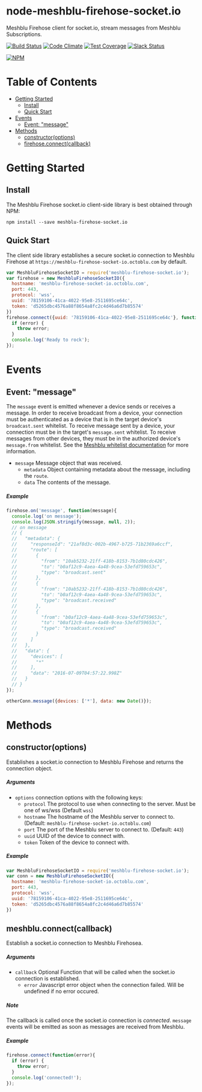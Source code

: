 # node-meshblu-firehose-socket.io
Meshblu Firehose client for socket.io, stream messages from Meshblu Subscriptions.

[![Build Status](https://travis-ci.org/octoblu/node-meshblu-firehose-socket.io.svg?branch=master)](https://travis-ci.org/octoblu/node-meshblu-firehose-socket.io)
[![Code Climate](https://codeclimate.com/github/octoblu/node-meshblu-firehose-socket.io/badges/gpa.svg)](https://codeclimate.com/github/octoblu/node-meshblu-firehose-socket.io)
[![Test Coverage](https://codeclimate.com/github/octoblu/node-meshblu-firehose-socket.io/badges/coverage.svg)](https://codeclimate.com/github/octoblu/node-meshblu-firehose-socket.io)
[![Slack Status](http://community-slack.octoblu.com/badge.svg)](http://community-slack.octoblu.com)

[![NPM](https://nodei.co/npm/meshblu-firehose-socket.io.svg?style=flat)](https://npmjs.org/package/meshblu-firehose-socket.io)

# Table of Contents

* [Getting Started](#getting-started)
  * [Install](#install)
  * [Quick Start](#quick-start)
* [Events](#events)
  * [Event: "message"](#event-message)
* [Methods](#methods)
  * [constructor(options)](#constructoroptions)
  * [firehose.connect(callback)](#firehoseconnectcallback)

# Getting Started

## Install

The Meshblu Firehose socket.io client-side library is best obtained through NPM:

```shell
npm install --save meshblu-firehose-socket.io
```

## Quick Start

The client side library establishes a secure socket.io connection to Meshblu Firehose at `https://meshblu-firehose-socket-io.octoblu.com` by default.

```javascript
var MeshbluFirehoseSocketIO = require('meshblu-firehose-socket.io');
var firehose = new MeshbluFirehoseSocketIO({
  hostname: 'meshblu-firehose-socket-io.octoblu.com',
  port: 443,
  protocol: 'wss',
  uuid: '78159106-41ca-4022-95e8-2511695ce64c',
  token: 'd5265dbc4576a88f8654a8fc2c4d46a6d7b85574'
})
firehose.connect({uuid: '78159106-41ca-4022-95e8-2511695ce64c'}, function(error){
  if (error) {
    throw error;
  }
  console.log('Ready to rock');
});
```

# Events


## Event: "message"

The `message` event is emitted whenever a device sends or receives a message. In order to receive broadcast from a device, your connection must be authenticated as a device that is in the target device's `broadcast.sent` whitelist. To receive message sent by a device, your connection must be in the target's `message.sent` whitelist. To receive messages from other devices, they must be in the authorized device's `message.from` whitelist. See the [Meshblu whitelist documentation](https://meshblu.readme.io/docs/whitelists-2-0) for more information.

* `message` Message object that was received.
  * `metadata` Object containing metadata about the message, including the `route`.
  * `data` The contents of the message.

##### Example

```javascript
firehose.on('message', function(message){
  console.log('on message');
  console.log(JSON.stringify(message, null, 2));
  // on message
  // {
  //   "metadata": {
  //     "responseId": "21af8d3c-002b-4967-b725-71b2369a6ccf",
  //     "route": [
  //       {
  //         "from": "10ab5232-21ff-418b-8153-7b1d80cdc426",
  //         "to": "b0af12c9-4aea-4a48-9cea-53efd759653c",
  //         "type": "broadcast.sent"
  //       },
  //       {
  //         "from": "10ab5232-21ff-418b-8153-7b1d80cdc426",
  //         "to": "b0af12c9-4aea-4a48-9cea-53efd759653c",
  //         "type": "broadcast.received"
  //       },
  //       {
  //         "from": "b0af12c9-4aea-4a48-9cea-53efd759653c",
  //         "to": "b0af12c9-4aea-4a48-9cea-53efd759653c",
  //         "type": "broadcast.received"
  //       }
  //     ]
  //   },
  //   "data": {
  //     "devices": [
  //       "*"
  //     ],
  //     "data": "2016-07-09T04:57:22.998Z"
  //   }
  // }
});

otherConn.message({devices: ['*'], data: new Date()});
```

# Methods

## constructor(options)

Establishes a socket.io connection to Meshblu Firehose and returns the connection object.

##### Arguments

* `options` connection options with the following keys:
  * `protocol` The protocol to use when connecting to the server. Must be one of ws/wss (Default `wss`)
  * `hostname` The hostname of the Meshblu server to connect to. (Default: `meshblu-firehose-socket-io.octoblu.com`)
  * `port` The port of the Meshblu server to connect to. (Default: `443`)
  * `uuid` UUID of the device to connect with.
  * `token` Token of the device to connect with.

##### Example

```javascript
var MeshbluFirehoseSocketIO = require('meshblu-firehose-socket.io');
var conn = new MeshbluFirehoseSocketIO({
  hostname: 'meshblu-firehose-socket-io.octoblu.com',
  port: 443,
  protocol: 'wss',
  uuid: '78159106-41ca-4022-95e8-2511695ce64c',
  token: 'd5265dbc4576a88f8654a8fc2c4d46a6d7b85574'
})
```

## meshblu.connect(callback)

Establish a socket.io connection to Meshblu Firehosea.

##### Arguments

* `callback` Optional Function that will be called when the socket.io connection is established.
  * `error` Javascript error object when the connection failed. Will be undefined if no error occured.

##### Note

The callback is called once the socket.io connection is *connected*. `message` events will be emitted as soon as messages are received from Meshblu.

##### Example


```javascript
firehose.connect(function(error){
  if (error) {
    throw error;
  }
  console.log('connected!');
});
```
